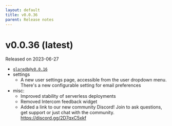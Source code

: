 ```yaml
---
layout: default
title: v0.0.36
parent: Release notes
---
```


<!-- markdownlint-disable title-case-style -->

# v0.0.36 (latest)

<!-- markdownlint-enable title-case-style -->

Released on 2023-06-27

- [`glaredb@v0.0.16`](https://github.com/GlareDB/glaredb/releases/tag/v0.0.16)
- settings
  - A new user settings page, accessible from the user dropdown menu. There's
    a new configurable setting for email preferences
- misc:
  - Improved stability of serverless deployments
  - Removed Intercom feedback widget
  - Added a link to our new community Discord! Join to ask questions, get
    support or just chat with the community. <https://discord.gg/2D7qxC5xkf>
